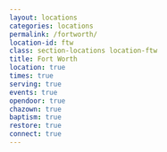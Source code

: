```yaml
---
layout: locations
categories: locations
permalink: /fortworth/
location-id: ftw
class: section-locations location-ftw
title: Fort Worth
location: true
times: true
serving: true
events: true
opendoor: true
chazown: true
baptism: true
restore: true
connect: true
---
```


